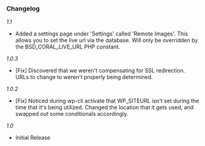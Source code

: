 
### Changelog

_1.1_
* Added a settings page under 'Settings' called 'Remote Images'. This allows you to set the live url via the database. Will only be overridden by the BSD_CORAL_LIVE_URL PHP constant.

_1.0.3_
* [Fix] Discovered that we weren't compensating for SSL redirection. URLs to change to weren't properly being determined.

_1.0.2_
* [Fix] Noticed during wp-cli activate that WP_SITEURL isn't set during the time that it's being utilized. Changed the location that it gets used, and swapped out some conditionals accordingly.

_1.0_
* Initial Release